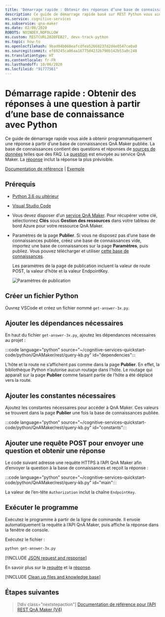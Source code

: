 ```yaml
---
title: 'Démarrage rapide : Obtenir des réponses d’une base de connaissances - REST, Python - QnA Maker'
description: Ce guide de démarrage rapide basé sur REST Python vous aide à obtenir programmatiquement une réponse à partir d’une base de connaissances.
ms.service: cognitive-services
ms.subservice: qna-maker
ms.date: 02/08/2020
ROBOTS: NOINDEX,NOFOLLOW
ms.custom: RESTCURL2020FEB27, devx-track-python
ms.topic: how-to
ms.openlocfilehash: 9bad04b060eafcdfea52668237d2d4e0547ce0a0
ms.sourcegitcommit: ef69245ca06aa16775d4232b790b142b53a0c248
ms.translationtype: HT
ms.contentlocale: fr-FR
ms.lasthandoff: 10/06/2020
ms.locfileid: "91777561"
---
```

# <a name="quickstart-get-answers-to-a-question-from-a-knowledge-base-with-python"></a>Démarrage rapide : Obtenir des réponses à une question à partir d’une base de connaissance avec Python

Ce guide de démarrage rapide vous aide à obtenir programmatiquement une réponse à partir d’une base de connaissances QnA Maker publiée. La base de connaissances contient des questions et réponses de [sources de données](../Concepts/knowledge-base.md) telles que des FAQ. La [question](../how-to/metadata-generateanswer-usage.md#generateanswer-request-configuration) est envoyée au service QnA Maker. La [réponse](../how-to/metadata-generateanswer-usage.md#generateanswer-response-properties) inclut la réponse la plus prévisible.

[Documentation de référence](https://docs.microsoft.com/rest/api/cognitiveservices/qnamakerruntime/runtime) | [Exemple](https://github.com/Azure-Samples/cognitive-services-qnamaker-python/blob/master/documentation-samples/quickstarts/get-answer/get-answer-3x.py)

## <a name="prerequisites"></a>Prérequis

* [Python 3.6 ou ultérieur](https://www.python.org/downloads/)
* [Visual Studio Code](https://code.visualstudio.com/)
* Vous devez disposer d’un [service QnA Maker](../How-To/set-up-qnamaker-service-azure.md). Pour récupérer votre clé, sélectionnez **Clés** sous **Gestion des ressources** dans votre tableau de bord Azure pour votre ressource QnA Maker.
* Paramètres de la page **Publier**. Si vous ne disposez pas d’une base de connaissances publiée, créez une base de connaissances vide, importez une base de connaissances sur la page **Paramètres**, puis publiez. Vous pouvez télécharger et utiliser [cette base de connaissances](https://github.com/Azure-Samples/cognitive-services-sample-data-files/blob/master/qna-maker/knowledge-bases/basic-kb.tsv).

    Les paramètres de la page de publication incluent la valeur de route POST, la valeur d’hôte et la valeur EndpointKey.

    ![Paramètres de publication](../media/qnamaker-quickstart-get-answer/publish-settings.png)

## <a name="create-a-python-file"></a>Créer un fichier Python

Ouvrez VSCode et créez un fichier nommé `get-answer-3x.py`.

## <a name="add-the-required-dependencies"></a>Ajouter les dépendances nécessaires

En haut du fichier `get-answer-3x.py`, ajoutez les dépendances nécessaires au projet :

:::code language="python" source="~/cognitive-services-quickstart-code/python/QnAMaker/rest/query-kb.py" id="dependencies":::

<!--TBD - reword this following paragraph -->

L’hôte et la route ne s’affichent pas comme dans la page **Publier**. En effet, la bibliothèque Python n’autorise aucun routage dans l’hôte. Le routage qui apparaît sur la page **Publier** comme faisant partie de l’hôte a été déplacé vers la route.

## <a name="add-the-required-constants"></a>Ajouter les constantes nécessaires

Ajoutez les constantes nécessaires pour accéder à QnA Maker. Ces valeurs se trouvent dans la page **Publier** une fois la base de connaissances publiée.

:::code language="python" source="~/cognitive-services-quickstart-code/python/QnAMaker/rest/query-kb.py" id="constants":::

## <a name="add-a-post-request-to-send-question-and-get-an-answer"></a>Ajouter une requête POST pour envoyer une question et obtenir une réponse

Le code suivant adresse une requête HTTPS à l’API QnA Maker afin d’envoyer la question à la base de connaissances et reçoit la réponse :

:::code language="python" source="~/cognitive-services-quickstart-code/python/QnAMaker/rest/query-kb.py" id="main":::

La valeur de l’en-tête `Authorization` inclut la chaîne `EndpointKey`.

## <a name="run-the-program"></a>Exécuter le programme

Exécutez le programme à partir de la ligne de commande. Il envoie automatiquement la requête à l’API QnA Maker, puis affiche la réponse dans la fenêtre de console.

Exécutez le fichier :

```bash
python get-answer-3x.py
```

[!INCLUDE [JSON request and response](../../../../includes/cognitive-services-qnamaker-quickstart-get-answer-json.md)]

En savoir plus sur la [requête](../how-to/metadata-generateanswer-usage.md#generateanswer-request) et la [réponse](../how-to/metadata-generateanswer-usage.md#generateanswer-response).

[!INCLUDE [Clean up files and knowledge base](../../../../includes/cognitive-services-qnamaker-quickstart-cleanup-resources.md)]

## <a name="next-steps"></a>Étapes suivantes

> [!div class="nextstepaction"]
> [Documentation de référence pour l’API REST QnA Maker (V4)](https://go.microsoft.com/fwlink/?linkid=2092179)
